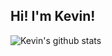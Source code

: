 ## Hi! I'm Kevin!

![Kevin's github stats](https://github-readme-stats.vercel.app/api?username=kev626&count_private=true&show_icons=true&custom_title=Kevin's%20GitHub%20Stats)
